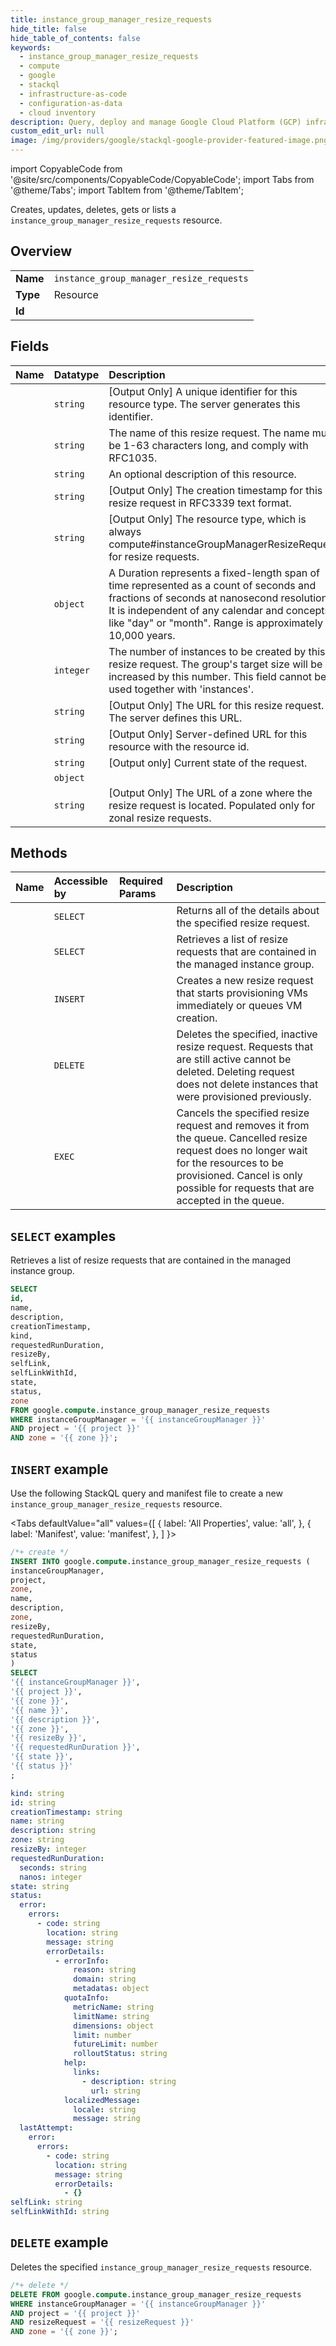 ```yaml
---
title: instance_group_manager_resize_requests
hide_title: false
hide_table_of_contents: false
keywords:
  - instance_group_manager_resize_requests
  - compute
  - google
  - stackql
  - infrastructure-as-code
  - configuration-as-data
  - cloud inventory
description: Query, deploy and manage Google Cloud Platform (GCP) infrastructure and resources using SQL
custom_edit_url: null
image: /img/providers/google/stackql-google-provider-featured-image.png
---
```


import CopyableCode from '@site/src/components/CopyableCode/CopyableCode';
import Tabs from '@theme/Tabs';
import TabItem from '@theme/TabItem';

Creates, updates, deletes, gets or lists a <code>instance_group_manager_resize_requests</code> resource.

## Overview
<table><tbody>
<tr><td><b>Name</b></td><td><code>instance_group_manager_resize_requests</code></td></tr>
<tr><td><b>Type</b></td><td>Resource</td></tr>
<tr><td><b>Id</b></td><td><CopyableCode code="google.compute.instance_group_manager_resize_requests" /></td></tr>
</tbody></table>

## Fields
| Name | Datatype | Description |
|:-----|:---------|:------------|
| <CopyableCode code="id" /> | `string` | [Output Only] A unique identifier for this resource type. The server generates this identifier. |
| <CopyableCode code="name" /> | `string` | The name of this resize request. The name must be 1-63 characters long, and comply with RFC1035. |
| <CopyableCode code="description" /> | `string` | An optional description of this resource. |
| <CopyableCode code="creationTimestamp" /> | `string` | [Output Only] The creation timestamp for this resize request in RFC3339 text format. |
| <CopyableCode code="kind" /> | `string` | [Output Only] The resource type, which is always compute#instanceGroupManagerResizeRequest for resize requests. |
| <CopyableCode code="requestedRunDuration" /> | `object` | A Duration represents a fixed-length span of time represented as a count of seconds and fractions of seconds at nanosecond resolution. It is independent of any calendar and concepts like "day" or "month". Range is approximately 10,000 years. |
| <CopyableCode code="resizeBy" /> | `integer` | The number of instances to be created by this resize request. The group's target size will be increased by this number. This field cannot be used together with 'instances'. |
| <CopyableCode code="selfLink" /> | `string` | [Output Only] The URL for this resize request. The server defines this URL. |
| <CopyableCode code="selfLinkWithId" /> | `string` | [Output Only] Server-defined URL for this resource with the resource id. |
| <CopyableCode code="state" /> | `string` | [Output only] Current state of the request. |
| <CopyableCode code="status" /> | `object` |  |
| <CopyableCode code="zone" /> | `string` | [Output Only] The URL of a zone where the resize request is located. Populated only for zonal resize requests. |

## Methods
| Name | Accessible by | Required Params | Description |
|:-----|:--------------|:----------------|:------------|
| <CopyableCode code="get" /> | `SELECT` | <CopyableCode code="instanceGroupManager, project, resizeRequest, zone" /> | Returns all of the details about the specified resize request. |
| <CopyableCode code="list" /> | `SELECT` | <CopyableCode code="instanceGroupManager, project, zone" /> | Retrieves a list of resize requests that are contained in the managed instance group. |
| <CopyableCode code="insert" /> | `INSERT` | <CopyableCode code="instanceGroupManager, project, zone" /> | Creates a new resize request that starts provisioning VMs immediately or queues VM creation. |
| <CopyableCode code="delete" /> | `DELETE` | <CopyableCode code="instanceGroupManager, project, resizeRequest, zone" /> | Deletes the specified, inactive resize request. Requests that are still active cannot be deleted. Deleting request does not delete instances that were provisioned previously. |
| <CopyableCode code="cancel" /> | `EXEC` | <CopyableCode code="instanceGroupManager, project, resizeRequest, zone" /> | Cancels the specified resize request and removes it from the queue. Cancelled resize request does no longer wait for the resources to be provisioned. Cancel is only possible for requests that are accepted in the queue. |

## `SELECT` examples

Retrieves a list of resize requests that are contained in the managed instance group.

```sql
SELECT
id,
name,
description,
creationTimestamp,
kind,
requestedRunDuration,
resizeBy,
selfLink,
selfLinkWithId,
state,
status,
zone
FROM google.compute.instance_group_manager_resize_requests
WHERE instanceGroupManager = '{{ instanceGroupManager }}'
AND project = '{{ project }}'
AND zone = '{{ zone }}'; 
```

## `INSERT` example

Use the following StackQL query and manifest file to create a new <code>instance_group_manager_resize_requests</code> resource.

<Tabs
    defaultValue="all"
    values={[
        { label: 'All Properties', value: 'all', },
        { label: 'Manifest', value: 'manifest', },
    ]
}>
<TabItem value="all">

```sql
/*+ create */
INSERT INTO google.compute.instance_group_manager_resize_requests (
instanceGroupManager,
project,
zone,
name,
description,
zone,
resizeBy,
requestedRunDuration,
state,
status
)
SELECT 
'{{ instanceGroupManager }}',
'{{ project }}',
'{{ zone }}',
'{{ name }}',
'{{ description }}',
'{{ zone }}',
'{{ resizeBy }}',
'{{ requestedRunDuration }}',
'{{ state }}',
'{{ status }}'
;
```
</TabItem>
<TabItem value="manifest">

```yaml
kind: string
id: string
creationTimestamp: string
name: string
description: string
zone: string
resizeBy: integer
requestedRunDuration:
  seconds: string
  nanos: integer
state: string
status:
  error:
    errors:
      - code: string
        location: string
        message: string
        errorDetails:
          - errorInfo:
              reason: string
              domain: string
              metadatas: object
            quotaInfo:
              metricName: string
              limitName: string
              dimensions: object
              limit: number
              futureLimit: number
              rolloutStatus: string
            help:
              links:
                - description: string
                  url: string
            localizedMessage:
              locale: string
              message: string
  lastAttempt:
    error:
      errors:
        - code: string
          location: string
          message: string
          errorDetails:
            - {}
selfLink: string
selfLinkWithId: string

```
</TabItem>
</Tabs>

## `DELETE` example

Deletes the specified <code>instance_group_manager_resize_requests</code> resource.

```sql
/*+ delete */
DELETE FROM google.compute.instance_group_manager_resize_requests
WHERE instanceGroupManager = '{{ instanceGroupManager }}'
AND project = '{{ project }}'
AND resizeRequest = '{{ resizeRequest }}'
AND zone = '{{ zone }}';
```
